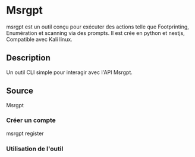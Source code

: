 # Msrgpt

  msrgpt est un outil conçu pour exécuter des actions telle que
  Footprinting, Enumération et scanning via des prompts.
  Il est crée en python et nestjs, Compatible avec Kali linux.

## Description
 Un outil CLI simple pour interagir avec l'API Msrgpt.
 
## Source 

  Msrgpt
 
 ### Créer un compte
 
   msrgpt register
   
 ### Utilisation de l'outil
 


